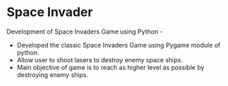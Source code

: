 # Space Invader

Development of Space Invaders Game using Python - 
 - Developed the classic Space Invaders Game using Pygame module of python.
 - Allow user to shoot lasers to destroy enemy space ships.
 - Main objective of game is to reach as higher level as possible by destroying enemy ships.

